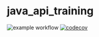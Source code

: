 # java_api_training

![example workflow](https://github.com/basma2014/java_api_training/actions/workflows/build.yml/badge.svg)
[![codecov](https://codecov.io/gh/basma2014/java_api_training/branch/main/graph/badge.svg?token=irBK4Yqb74)](https://codecov.io/gh/basma2014/java_api_training)
